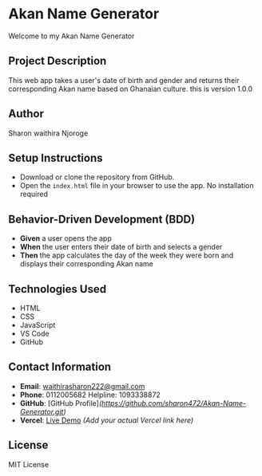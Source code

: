 # Akan Name Generator
Welcome to my Akan Name Generator
## Project Description
This web app takes a user's date of birth and gender and returns their corresponding Akan name based on Ghanaian culture.
this is version 1.0.0

## Author
Sharon waithira  Njoroge

## Setup Instructions
- Download or clone the repository from GitHub.
- Open the `index.html` file in your browser to use the app.
No installation required

## Behavior-Driven Development (BDD)
- **Given** a user opens the app  
- **When** the user enters their date of birth and selects a gender  
- **Then** the app calculates the day of the week they were born and displays their corresponding Akan name

## Technologies Used
- HTML  
- CSS  
- JavaScript  
- VS Code  
- GitHub  

## Contact Information
- **Email**: waithirasharon222@gmail.com  
- **Phone**: 0112005682 
Helpline: 1093338872 
- **GitHub**: [GitHub Profile]*(https://github.com/sharon472/Akan-Name-Generator.git)*
- **Vercel**: [Live Demo](https://vercel.com/) *(Add your actual Vercel link here)*

## License
MIT License
